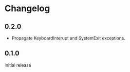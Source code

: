 # Changelog

## 0.2.0

- Propagate KeyboardInterupt and SystemExit exceptions.

## 0.1.0

Initial release
